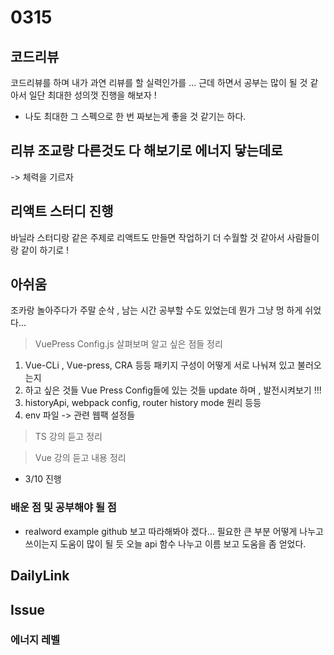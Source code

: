 # 0315 


## 코드리뷰 
코드리뷰를 하며 내가 과연 리뷰를 할 실력인가를 ... 근데 하면서 공부는 많이 될 것 같아서 일단 최대한 성의껏 진행을 해보자 ! 
- 나도 최대한 그 스펙으로 한 번 짜보는게 좋을 것 같기는 하다. 

## 리뷰 조교랑 다른것도 다 해보기로 에너지 닿는데로 
-> 체력을 기르자 

## 리액트 스터디 진행 

바닐라 스터디랑 같은 주제로 리액트도 만들면 작업하기 더 수월할 것 같아서 사람들이랑 같이 하기로 ! 

## 아쉬움 

조카랑 놀아주다가 주말 순삭 , 남는 시간 공부할 수도 있었는데 뭔가 그냥 멍 하게 쉬었다... 

> VuePress Config.js 살펴보며 알고 싶은 점들 정리<br>

1. Vue-CLi , Vue-press, CRA 등등 패키지 구성이 어떻게 서로 나눠져 있고 불러오는지
2. 하고 싶은 것들 Vue Press Config들에 있는 것들 update 하며 , 발전시켜보기 !!!
3. historyApi, webpack config, router history mode 원리 등등
4. env 파일 -> 관련 웹팩 설정들

> TS 강의 듣고 정리

> Vue 강의 듣고 내용 정리

- 3/10 진행

### 배운 점 및 공부해야 될 점

- realword example github 보고 따라해봐야 겠다... 필요한 큰 부분 어떻게 나누고 쓰이는지 도움이 많이 될 듯 오늘 api 함수 나누고 이름 보고 도움을 좀 얻었다.

## DailyLink

## Issue

### 에너지 레벨
